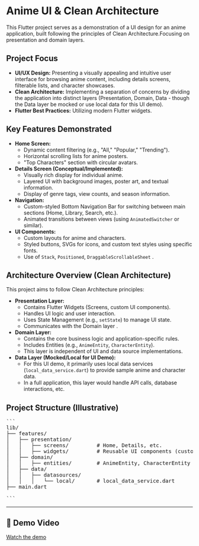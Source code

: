 # Anime UI & Clean Architecture

This Flutter project serves as a demonstration of a UI design for an anime application, built following the principles of Clean Architecture.Focusing on presentation and domain layers.

## Project Focus

*   **UI/UX Design:** Presenting a visually appealing and intuitive user interface for browsing anime content, including details screens, filterable lists, and character showcases.
*   **Clean Architecture:** Implementing a separation of concerns by dividing the application into distinct layers (Presentation, Domain, Data - though the Data layer be mocked or use local data for this UI demo).
*   **Flutter Best Practices:** Utilizing modern Flutter widgets.

## Key Features Demonstrated

*   **Home Screen:**
    *   Dynamic content filtering (e.g., "All," "Popular," "Trending").
    *   Horizontal scrolling lists for anime posters.
    *   "Top Characters" section with circular avatars.
*   **Details Screen (Conceptual/Implemented):**
    *   Visually rich display for individual anime.
    *   Layered UI with background images, poster art, and textual information.
    *   Display of genre tags, view counts, and season information.
*   **Navigation:**
    *   Custom-styled Bottom Navigation Bar for switching between main sections (Home, Library, Search, etc.).
    *   Animated transitions between views (using `AnimatedSwitcher` or similar).
*   **UI Components:**
    *   Custom layouts for anime and characters.
    *   Styled buttons, SVGs for icons, and custom text styles using specific fonts.
    *   Use of `Stack`, `Positioned`, `DraggableScrollableSheet` .

## Architecture Overview (Clean Architecture)

This project aims to follow Clean Architecture principles:

*   **Presentation Layer:**
    *   Contains Flutter Widgets (Screens, custom UI components).
    *   Handles UI logic and user interaction.
    *   Uses State Management (e.g., `setState`) to manage UI state.
    *   Communicates with the Domain layer .
*   **Domain Layer:**
    *   Contains the core business logic and application-specific rules.
    *   Includes Entities (e.g., `AnimeEntity`, `CharacterEntity`).
    *   This layer is independent of UI and data source implementations.
*   **Data Layer (Mocked/Local for UI Demo):**
    *   For this UI demo, it primarily uses local data services (`local_data_service.dart`) to provide sample anime and character data.
    *   In a full application, this layer would handle API calls, database interactions, etc.


## Project Structure (Illustrative)


<pre>```
lib/
├── features/
│   ├── presentation/
│   │   ├── screens/         # Home, Details, etc.
│   │   ├── widgets/         # Reusable UI components (custom_nav_bar)
│   ├── domain/
│   │   ├── entities/        # AnimeEntity, CharacterEntity
│   ├── data/
│   │   ├── datasources/
│   │   │   └── local/       # local_data_service.dart
├── main.dart

```</pre>

 -------------

## 🎥 Demo Video

[Watch the demo](demo/ui_app_demo.webm)
